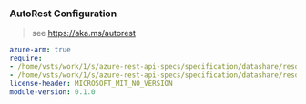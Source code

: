 ### AutoRest Configuration

> see https://aka.ms/autorest

``` yaml
azure-arm: true
require:
- /home/vsts/work/1/s/azure-rest-api-specs/specification/datashare/resource-manager/readme.md
- /home/vsts/work/1/s/azure-rest-api-specs/specification/datashare/resource-manager/readme.go.md
license-header: MICROSOFT_MIT_NO_VERSION
module-version: 0.1.0

```